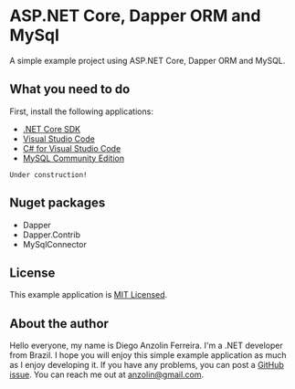 # ASP.NET Core, Dapper ORM and MySql
A simple example project using ASP.NET Core, Dapper ORM and MySQL.


What you need to do
-------------------

First, install the following applications:
- [.NET Core SDK](https://www.microsoft.com/net/download/core)
- [Visual Studio Code](https://code.visualstudio.com/)
- [C# for Visual Studio Code](https://marketplace.visualstudio.com/items?itemName=ms-vscode.csharp)
- [MySQL Community Edition](https://dev.mysql.com/downloads/mysql/)

`Under construction!`


Nuget packages
--------------

- Dapper
- Dapper.Contrib
- MySqlConnector


License
-------

This example application is [MIT Licensed](https://github.com/anzolin/AspNetCoreDapperMySql/blob/master/LICENSE).


About the author
----------------

Hello everyone, my name is Diego Anzolin Ferreira. I'm a .NET developer from Brazil. I hope you will enjoy this simple example application as much as I enjoy developing it. If you have any problems, you can post a [GitHub issue](https://github.com/anzolin/AspNetCoreDapperMySql/issues). You can reach me out at anzolin@gmail.com.
